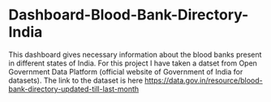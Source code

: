 # Dashboard-Blood-Bank-Directory-India
This dashboard gives necessary information about the blood banks present in different states of India. For this project I have taken a datset from Open Government Data
Platform (official website of Government of India for datasets). The link to the dataset is here
https://data.gov.in/resource/blood-bank-directory-updated-till-last-month
